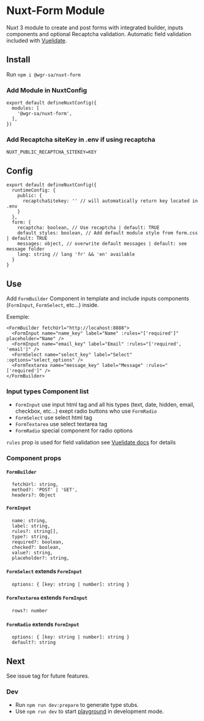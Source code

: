 # Nuxt-Form Module

Nuxt 3 module to create and post forms with integrated builder, inputs components and optional Recaptcha validation. Automatic field validation included with [Vuelidate](https://vuelidate-next.netlify.app). 

## Install
Run `npm i @wgr-sa/nuxt-form`

### Add Module in NuxtConfig
```
export default defineNuxtConfig({
  modules: [
    '@wgr-sa/nuxt-form',
  ],
})	
```

### Add Recaptcha siteKey in .env if using recaptcha
`NUXT_PUBLIC_RECAPTCHA_SITEKEY=KEY`

## Config
```
export default defineNuxtConfig({
  runtimeConfig: {
    public: {
      recaptchaSitekey: '' // will automatically return key located in .env
    }
  },
  form: {
    recaptcha: boolean, // Use recaptcha | default: TRUE
    default_styles: boolean, // Add default module style from form.css | default: TRUE
    messages: object, // overwrite default messages | default: see message folder
    lang: string // lang 'fr' && 'en' available  
  }
}
```

## Use 

Add `FormBuilder` Component in template and include inputs components (`FormInput`, `FormSelect`, etc...) inside.

Exemple:
```
<FormBuilder fetchUrl="http://locahost:8888">
  <FormInput name="name_key" label="Name" :rules="['required']" placeholder="Name" />
  <FormInput name="email_key" label="Email" :rules="['required', 'email']" />
  <FormSelect name="select_key" label="Select" :options="select_options" />
  <FormTextarea name="message_key" label="Message" :rules="['required']" /> 
</FormBuilder>  
```

### Input types Component list 

- `FormInput` use input html tag and all his types (text, date, hidden, email, checkbox, etc...) exept radio buttons who use `FormRadio`
- `FormSelect` use select html tag
- `FormTextarea` use select textarea tag
- `FormRadio` special component for radio options

`rules` prop is used for field validation see [Vuelidate docs](https://vuelidate-next.netlify.app/validators.html) for details

### Component props 

#### `FormBuilder`
```
  fetchUrl: string,
  method?: 'POST' | 'GET',
  headers?: Object
```

#### `FormInput`
```
  name: string,
  label: string,
  rules?: string[],
  type?: string,
  required?: boolean,
  checked?: boolean,
  value?: string,
  placeholder?: string,
```

#### `FormSelect` extends `FormInput`
```
  options: { [key: string | number]: string }
```

#### `FormTextarea` extends `FormInput`
```
  rows?: number
```

#### `FormRadio` extends `FormInput`
```
  options: { [key: string | number]: string }
  default?: string
```

## Next
See issue tag for future features.
### Dev
- Run `npm run dev:prepare` to generate type stubs.
- Use `npm run dev` to start [playground](./playground) in development mode.

